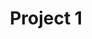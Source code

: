---
layout: project
title: "Project 1"
description: "Description of Project #1"
header-img: "img/home-bg.jpg"
category: project1
---